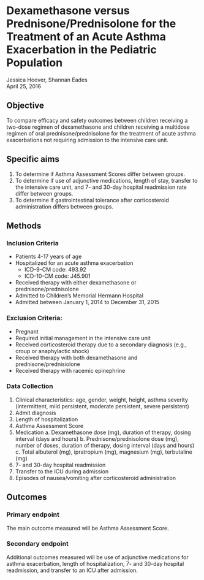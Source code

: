 # Dexamethasone versus Prednisone/Prednisolone for the Treatment of an Acute Asthma Exacerbation in the Pediatric Population
Jessica Hoover, Shannan Eades  
April 25, 2016  

## Objective

To compare efficacy and safety outcomes between children receiving a two-dose regimen of dexamethasone and children receiving a multidose regimen of oral prednisone/prednisolone for the treatment of acute asthma exacerbations not requiring admission to the intensive care unit. 

## Specific aims

1. To determine if Asthma Assessment Scores differ between groups.
2. To determine if use of adjunctive medications, length of stay, transfer to the intensive care unit, and 7- and 30-day hospital readmission rate differ between groups.
3. To determine if gastrointestinal tolerance after corticosteroid administration differs between groups.

## Methods

### Inclusion Criteria

* Patients 4-17 years of age
* Hospitalized for an acute asthma exacerbation
    - ICD-9-CM code: 493.92
    - ICD-10-CM code: J45.901
* Received therapy with either dexamethasone or prednisone/prednisolone
* Admitted to Children’s Memorial Hermann Hospital
* Admitted between January 1, 2014 to December 31, 2015

### Exclusion Criteria:  

* Pregnant
* Required initial management in the intensive care unit
* Received corticosteroid therapy due to a secondary diagnosis (e.g., croup or anaphylactic shock)
* Received therapy with both dexamethasone and prednisone/prednisiolone
* Received therapy with racemic epinephrine

### Data Collection

1.	Clinical characteristics: age, gender, weight, height, asthma severity (intermittent, mild persistent, moderate persistent, severe persistent)
2.	Admit diagnosis
3.	Length of hospitalization
4.	Asthma Assessment Score
5.	Medication
    a.	Dexamethasone dose (mg), duration of therapy, dosing interval (days and hours)
    b.	Prednisone/prednisolone dose (mg), number of doses, duration of therapy, dosing interval (days and hours)
    c.	Total albuterol (mg), ipratropium (mg), magnesium (mg), terbutaline (mg)
6.	7- and 30-day hospital readmission
7.	Transfer to the ICU during admission
8.	Episodes of nausea/vomiting after corticosteroid administration

## Outcomes

### Primary endpoint

The main outcome measured will be Asthma Assessment Score.

### Secondary endpoint

Additional outcomes measured will be use of adjunctive medications for asthma exacerbation, length of hospitalization, 7- and 30-day hospital readmission, and transfer to an ICU after admission. 
